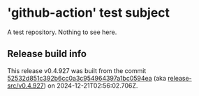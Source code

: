 # 'github-action' test subject

A test repository. Nothing to see here.


## Release build info

This release v0.4.927 was built from the commit [52532d851c392b6cc0a3c954964397a1bc0594ea](https://github.com/kattecon/gh-release-test-ga/tree/52532d851c392b6cc0a3c954964397a1bc0594ea) (aka [release-src/v0.4.927](https://github.com/kattecon/gh-release-test-ga/tree/release-src/v0.4.927)) on 2024-12-21T02:56:02.706Z.
        